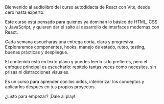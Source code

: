 Bienvenido al audiolibro del curso autodidacta de React con Vite, desde cero hasta experto.

Este curso está pensado para quienes ya dominan lo básico de HTML, CSS y JavaScript, y quieren dar el salto al desarrollo de interfaces modernas con React.

Cada semana escucharás una entrega corta, clara y progresiva. Exploraremos componentes, hooks, manejo de estado, ruteo, testing, buenas prácticas y despliegue.

El contenido está en texto plano y puedes leerlo si lo prefieres, pero el enfoque principal es escucharlo: repítelo tantas veces como necesites, sin prisas ni distracciones visuales.

Es un curso para aprender con los oídos, interiorizar los conceptos y aplicarlos después en tus propios proyectos.

¿Listo para empezar? ¡Dale al play!